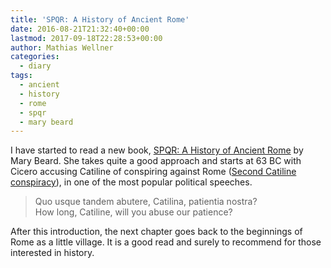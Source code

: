 ```yaml
---
title: 'SPQR: A History of Ancient Rome'
date: 2016-08-21T21:32:40+00:00
lastmod: 2017-09-18T22:28:53+00:00
author: Mathias Wellner
categories:
  - diary
tags:
  - ancient
  - history
  - rome
  - spqr
  - mary beard
---
```

I have started to read a new book, <a href="https://www.theguardian.com/books/2015/oct/18/spqr-by-mary-beard-review-rome" title="SPQR: A History Of Ancient Rome" target="_blank">SPQR: A History of Ancient Rome</a> 
by Mary Beard. She takes quite a good approach and starts at 63 BC with Cicero accusing 
Catiline of conspiring against Rome (<a href="https://en.wikipedia.org/wiki/Second_Catilinarian_conspiracy" title="Second Catilinarian conspiracy" target="_blank">Second Catiline conspiracy</a>), 
in one of the most popular political speeches. 


<blockquote class="blockquote">
Quo usque tandem abutere, Catilina, patientia nostra?<br>
How long, Catiline, will you abuse our patience?<br>
</blockquote>

After this introduction, the next chapter goes back to the beginnings of Rome as a 
little village. It is a good read and surely to recommend for those interested in history.